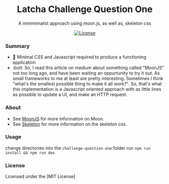 <h1 align="center">Latcha Challenge Question One</h1>
<p align="center">A minimimalist approach using moon.js, as well as, skeleton css</p>
<p align="center">
	<a href="https://license.kabir.sh"><img src="https://img.shields.io/badge/license-MIT-blue.svg" alt="License"></a>
</p>

### Summary

- :tada: Minimal CSS and Javascript required to produce a functioning application
- :bolt: So, I read this article on medium about something called "MoonJS" not too long ago, and have been waiting an oppurtunity to try it out. As small frameworks to me at least are pretty interesting. Sometimes I think "what's the smallest possible thing to make it all work?". So, that's what this implementation is a Javascript oriented approach with as little lines as possible to update a UI, and make an HTTP request.

### About

- See [MoonJS](https://moonjs.org/about) for more information on Moon.
- See [Skeleton](http://getskeleton.com) for more information on the skeleton css.

### Usage

<bold>change directories into the `challenge-question-one` folder run `npm run install && npm run dev` </bold>

### License

Licensed under the [MIT License]
